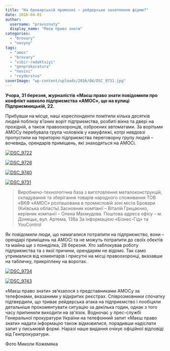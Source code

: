 ```yaml
---
title: "На броварській промзоні – рейдерське захоплення фірми?"
date: 2016-04-01
author: 
  username: "pravoznaty"
  display_name: "Маєш право знати"
categories: 
  - "brovary"
  - "novyny"
tags: 
  - "amos"
  - "brovary"
  - "vibir-redaktsiyi"
  - "genprokuratura"
  - "novini"
  - "reyderstvo"
coverImage: "wp-content/uploads/2016/04/DSC_9731.jpg"
---
```


**Учора, 31 березня, журналістів «Маєш право знати повідомили про конфлікт навколо підприємства «АМОС», що на вулиці Підприємницькій, 22.**

Прибувши на місце, наші кореспонденти помітили кілька десятків людей поблизу в’їзних воріт підприємства, розбиті вікна та двері на прохідній, а також правоохоронців, озброєних автоматами. За ворітьми АМОСу перебувала група чоловіків у камуфляжі, котрі невдовзі пропустили на територію підприємства переговорну групу людей – вочевидь, орендарів приміщень, які знаходяться на АМОСі.

[![DSC_9722](https://mpz.brovary.org/wp-content/uploads/2016/04/DSC_9722.jpg)](https://mpz.brovary.org/wp-content/uploads/2016/04/DSC_9722.jpg)

[![DSC_9726](https://mpz.brovary.org/wp-content/uploads/2016/04/DSC_9726.jpg)](https://mpz.brovary.org/wp-content/uploads/2016/04/DSC_9726.jpg)

[![DSC_9740](https://mpz.brovary.org/wp-content/uploads/2016/04/DSC_9740.jpg)](https://mpz.brovary.org/wp-content/uploads/2016/04/DSC_9740.jpg)

[![DSC_9731](https://mpz.brovary.org/wp-content/uploads/2016/04/DSC_9731.jpg)](https://mpz.brovary.org/wp-content/uploads/2016/04/DSC_9731.jpg)

> Виробничо-технологічна база з виготовлення металоконструкцій, складування та зберігання товарів народного споживання ТОВ «ВКФ «АМОС» розташована в промисловій зоні міста Бровари (Київська область).Засновник компанії – Віталій Грицаєнко, керівник компанії – Олена Махмудова. Поштова адреса офісу – м. Донецьк, вул. Артема, 138а За інформацією «Бізнес-Гід» та YouControl

Як повідомили люди, що намагалися потрапити на підприємство, вони – орендарі приміщень на АМОСі та не можуть потрапити до своїх обєктів та майна ще з понеділка, 28 березня. Хто заблокував роботу підприємства та з якої причини, орендарям не відомо. Так само утрималися від коментарів і присутні на місці правоохоронці, вказавши на табличку, прикріплену на воротах.

[![DSC_9734](https://mpz.brovary.org/wp-content/uploads/2016/04/DSC_9734.jpg)](https://mpz.brovary.org/wp-content/uploads/2016/04/DSC_9734.jpg)

[![DSC_9743](https://mpz.brovary.org/wp-content/uploads/2016/04/DSC_9743.jpg)](https://mpz.brovary.org/wp-content/uploads/2016/04/DSC_9743.jpg)

«Маєш право знати» зв’язалося з представниками АМОСу за телефонами, вказаними у відкритих реєстрах. Співрозмовники спочатку підтвердили, що триває рейдерська атака на підприємство і пообіцяли детальніше прокоментувати ситуацію за декілька годин, однак з того часу припинили виходити на зв'язок. Водночас у прес-службі Генеральної прокуратури України на телефонний запит «Маєш право знати» надати інформацію також відмовилися, порадивши надіслати запит у письмовій формі. Наразі наше видання очікує офіційної відповіді від Генпрокуратури.

Фото Миколи Кожемяка
